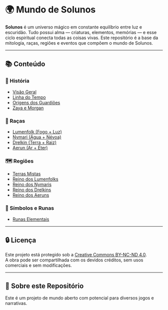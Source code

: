 # 🌍 Mundo de Solunos

**Solunos** é um universo mágico em constante equilíbrio entre luz e escuridão. Tudo possui alma — criaturas, elementos, memórias — e esse ciclo espiritual conecta todas as coisas vivas. Este repositório é a base da mitologia, raças, regiões e eventos que compõem o mundo de Solunos.

---

## 📚 Conteúdo

### 📖 História
- [Visão Geral](Mitologias/visao_geral.md)
- [Linha do Tempo](Mitologias/linha_do_tempo.md)
- [Origens dos Guardiões](Mitologias/oriigem_dos_guardioes.md)
- [Zaya e Morgan](Mitologias/zaya_e_morgan.md)

### 🧬 Raças
- [Lumenfolk (Fogo + Luz)](Racas/lumenfolk.md)
- [Nymari (Água + Névoa)](Racas/nymari.md)
- [Drelkin (Terra + Raiz)](Racas/drelkin.md)
- [Aerun (Ar + Éter)](Racas/aerun.md)

### 🗺️ Regiões
- [Terras Mistas](Regioes/terras_mistas.md)
- [Reino dos Lumenfolks](Regioes/lumestral.md)
- [Reino dos Nymaris](Regioes/nymara.md)
- [Reino dos Drelkins](Regioes/drelvara.md)
- [Reino dos Aeruns](Regioes/aerelis.md)

### 🔣 Símbolos e Runas
- [Runas Elementais](Simbolos/runas_elementais.md)

---

## 🔒 Licença

Este projeto está protegido sob a [Creative Commons BY-NC-ND 4.0](LICENSE.md).  
A obra pode ser compartilhada com os devidos créditos, sem usos comerciais e sem modificações.

---

## 📌 Sobre este Repositório

Este é um projeto de mundo aberto com potencial para diversos jogos e narrativas.  
